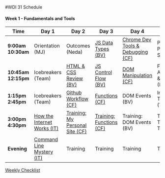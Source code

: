 #WDI 31 Schedule

#### Week 1 - Fundamentals and Tools

 Time | Day 1 |  Day 2 | Day 3| Day 4 | Day 5|
----- | ----- | ------ | ---- | ----- | ---- |
 **9:00am <br> 10:30am** | Orientation (MJ) |  Outcomes (Neda) | [JS Data Types (BV)](https://github.com/sf-wdi-31/js-data-types) | [Chrome Dev Tools & Debugging (CF)](https://github.com/sf-wdi-31/dev-tools) | Personal Projects Show & Tell
 **10:45am <br> 12:15pm** | Icebreakers (Team) | [HTML & CSS Review (BV)](https://github.com/sf-wdi-31/html-css-review) | [JS Control Flow (BV)](https://github.com/sf-wdi-31/js-control-flow) | [DOM Manipulation (CF)](https://github.com/sf-wdi-31/dom-manipulation) | Formative Assessment & Review (IT)
 **1:15pm <br> 2:45pm** | Icebreakers (Team) |  [Github Workflow (CF)](https://github.com/sf-wdi-31/git-github) | [Functions (CF)](https://github.com/sf-wdi-31/js-functions) | DOM Events (BV) | Intro Tic Tac Toe (Team)
**3:00pm <br> 4:30pm** | [How the Internet Works (IT)][1D] | [Training: My Personal Site (CF)](https://github.com/sf-wdi-31/personal-portfolio) | [Training: Functions (CF)](https://github.com/sf-wdi-31/functions-trainingg) | Training: DOM Events (BV) | Training: Tic-Tac-Toe (Team)       
**Evening** | [Command Line Mystery (IT)][1E] | Training | Training  | Training | Training


[1A]: # "..."
[1B]: # "..."
[1C]: # "..."
[1D]: https://github.com/sf-wdi-31/how-the-internet-works "How the Internet Works"
[1E]: https://github.com/sf-wdi-31/clmystery "Command Line Mystery"

[2A]: # "..."
[2B]: # "..."
[2C]: # "..."
[2D]: # "..."

[3A]: # "..."
[3B]: # "..."
[3C]: # "..."
[3D]: # "..."

[4A]: # "..."
[4B]: # "..."
[4C]: # "..."
[4D]: # "..."

[5A]: # "..."
[5B]: # "..."
[5C]: # "..."
[5D]: # "..."

[Weekly Checklist](https://gist.github.com/iliastsangaris/06075d30e594630c95ee2b46ea35ec13)
